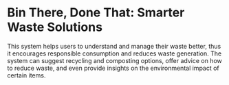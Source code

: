 # Bin There, Done That: Smarter Waste Solutions
This system helps users to understand and manage their waste better, thus it encourages responsible consumption and reduces waste generation. The system can suggest recycling and composting options, offer advice on how to reduce waste, and even provide insights on the environmental impact of certain items. 
